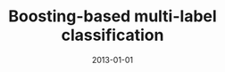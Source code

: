 ---
# Documentation: https://wowchemy.com/docs/managing-content/

title: Boosting-based multi-label classification
subtitle: ''
summary: ''
authors:
- kajdanowicz
- kazienko
tags: []
categories: []
date: '2013-01-01'
lastmod: 2022-10-07T05:15:18Z
featured: false
draft: false

# Featured image
# To use, add an image named `featured.jpg/png` to your page's folder.
# Focal points: Smart, Center, TopLeft, Top, TopRight, Left, Right, BottomLeft, Bottom, BottomRight.
image:
  caption: ''
  focal_point: ''
  preview_only: false

# Projects (optional).
#   Associate this post with one or more of your projects.
#   Simply enter your project's folder or file name without extension.
#   E.g. `projects = ["internal-project"]` references `content/project/deep-learning/index.md`.
#   Otherwise, set `projects = []`.
projects: []
publishDate: '2022-10-07T05:15:17.182155Z'
publication_types:
- '2'
abstract: ''
publication: '*Journal of Universal Computer Science*'
doi: 10.3217/jucs-019-04-0502
links:
- name: URL
  url: http://www.jucs.org/jucs_19_4/boosting_based_multi_label
---